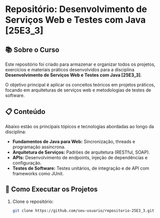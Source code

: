# Repositório: Desenvolvimento de Serviços Web e Testes com Java [25E3_3]

## 📚 Sobre o Curso
Este repositório foi criado para armazenar e organizar todos os projetos, exercícios e materiais práticos desenvolvidos para a disciplina **Desenvolvimento de Serviços Web e Testes com Java [25E3_3]**.

O objetivo principal é aplicar os conceitos teóricos em projetos práticos, focando em arquiteturas de serviços web e metodologias de testes de software.

## 📋 Conteúdo
Abaixo estão os principais tópicos e tecnologias abordadas ao longo da disciplina:

- **Fundamentos de Java para Web:** Sincronização, threads e programação assíncrona.
- **Arquitetura de Serviços:** Padrões de arquitetura (RESTful, SOAP).
- **APIs:** Desenvolvimento de endpoints, injeção de dependências e configuração.
- **Testes de Software:** Testes unitários, de integração e de API com frameworks como JUnit.


## 🚀 Como Executar os Projetos
1. Clone o repositório:
   ```bash
   git clone https://github.com/seu-usuario/repositorio-25E3_3.git
